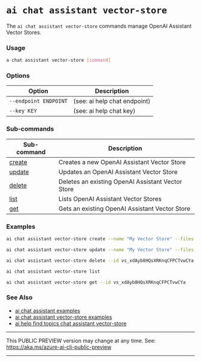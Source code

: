 # `ai chat assistant vector-store`

The `ai chat assistant vector-store` commands manage OpenAI Assistant Vector Stores.

### Usage

``` bash
a chat assistant vector-store [command]
```

### Options

| Option | Description |
| ------ | ----------- |
| `--endpoint ENDPOINT` | (see: ai help chat endpoint) |
| `--key KEY` | (see: ai help chat key) |

### Sub-commands

| Sub-command | Description |
| ----------- | ----------- |
| [create](./ai-chat-assistant-vector-store-create.md) | Creates a new OpenAI Assistant Vector Store |
| [update](./ai-chat-assistant-vector-store-update.md) | Updates an OpenAI Assistant Vector Store |
| [delete](./ai-chat-assistant-vector-store-delete.md) | Deletes an existing OpenAI Assistant Vector Store |
| [list](./ai-chat-assistant-vector-store-list.md) | Lists OpenAI Assistant Vector Stores |
| [get](./ai-chat-assistant-vector-store-get.md) | Gets an existing OpenAI Assistant Vector Store |

### Examples

``` bash title="Create a new Vector Store"
ai chat assistant vector-store create --name "My Vector Store" --files "**/*.md"
```

``` bash title="Update an existing Vector Store"
ai chat assistant vector-store update --name "My Vector Store" --files "**/*.md"
```

``` bash title="Delete an existing Vector Store"
ai chat assistant vector-store delete --id vs_xdAyb8HQsXRKnqCFPCTvwCYa
```

``` bash title="List all Vector Stores"
ai chat assistant vector-store list
```

``` bash title="Get a specific Vector Store"
ai chat assistant vector-store get --id vs_xdAyb8HQsXRKnqCFPCTvwCYa
```

### See Also

- [ai chat assistant examples](#)
- [ai chat assistant vector-store examples](#)
- [ai help find topics chat assistant vector-store](#)

---

This PUBLIC PREVIEW version may change at any time. See: https://aka.ms/azure-ai-cli-public-preview

---
